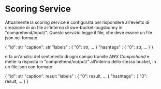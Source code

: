 # Scoring Service

Attualmente la scoring service è configurata per rispondere all'evento di creazione di un file all'interno di swe-bucket-bugsbunny in "comprehend/input/".
Questo servizio legge il file, che deve essere un file json nel formato 

{
    "id": str
    "caption": str
    "labels" : { "0": str, ... }
    "hashtags" : { "0": str, ... }
} 

e fa un'analisi del sentimento di ogni campo tramite *AWS Comprehend* e mette la risposta in "comprehend/output/" all'interno dello stesso bucket, in un file json con formato

{
    "id": str
    "caption": result
    "labels" : { "0": result, ... }
    "hashtags" : { "0": result, ... }
} 
